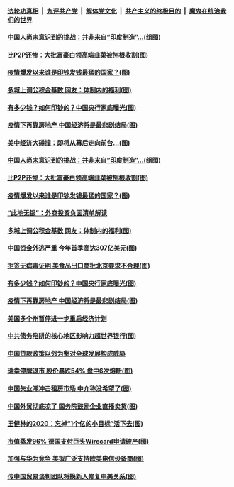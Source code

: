 

####  [法轮功真相](../../../../basic/blob/master/README.md?t=06291102) &nbsp;|&nbsp; [九评共产党](../../../../9ping.md/blob/master/README.md?t=06291102) &nbsp;|&nbsp; [解体党文化](../../../../jtdwh.md/blob/master/README.md?t=06291102)  &nbsp;|&nbsp; [共产主义的终极目的](../../../../gczydzjmd.md/blob/master/README.md?t=06291102) &nbsp;|&nbsp; [魔鬼在统治我们的世界](../../../../mgztzwmdsj.md/blob/master/README.md?t=06291102) 

#### [中国人尚未意识到的挑战：并非来自“印度制造”…(组图)](../pages/p5/938013.md?t=06291102) 

#### [比P2P还惨：大批富豪白领高端韭菜被刨根收割(图)](../pages/p5/938055.md?t=06291102) 

#### [疫情爆发以来谁是印钞发钱最猛的国家？(图)](../pages/p5/938038.md?t=06291102) 

#### [多城上调公积金基数 网友：体制内的福利(图)](../pages/p5/937999.md?t=06291102) 

#### [有多少钱？如何印钞的？中国央行家底曝光(图)](../pages/p5/937885.md?t=06291102) 

#### [疫情下再靠房地产 中国经济将是最悲剧结局(图)](../pages/p5/937893.md?t=06291102) 

#### [美中经济大碰撞：即将从幕后走向前台…(图)](../pages/p5/938024.md?t=06291102) 

#### [中国人尚未意识到的挑战：并非来自“印度制造”…(组图)](../pages/p5/938013.md?t=06291102) 

#### [比P2P还惨：大批富豪白领高端韭菜被刨根收割(图)](../pages/p5/938055.md?t=06291102) 

#### [疫情爆发以来谁是印钞发钱最猛的国家？(图)](../pages/p5/938038.md?t=06291102) 

#### [“此地无银”：外商投资负面清单解读](../pages/p5/938011.md?t=06291102) 

#### [多城上调公积金基数 网友：体制内的福利(图)](../pages/p5/937999.md?t=06291102) 

#### [中国资金外逃严重 今年首季高达307亿美元(图)](../pages/p5/937945.md?t=06291102) 

#### [拒签无病毒证明 美食品出口商批北京要求不合理(图)](../pages/p5/937941.md?t=06291102) 

#### [有多少钱？如何印钞的？中国央行家底曝光(图)](../pages/p5/937885.md?t=06291102) 

#### [疫情下再靠房地产 中国经济将是最悲剧结局(图)](../pages/p5/937893.md?t=06291102) 

#### [美国多个州暂停进一步重启经济计划](../pages/p5/937884.md?t=06291102) 

#### [中共债务陷阱的核心地区影响力超世界银行(图)](../pages/p5/937882.md?t=06291102) 

#### [中国贷款政策以邻为壑对全球发展构成威胁](../pages/p5/937877.md?t=06291102) 

#### [瑞幸停牌退市 股价暴跌54% 盘中6次熔断(图)](../pages/p5/937854.md?t=06291102) 

#### [中国失业潮冲击租房市场 中介称没希望了(图)](../pages/p5/937808.md?t=06291102) 

#### [中国外贸彻底凉了 国务院鼓励企业直播卖货(图)](../pages/p5/937813.md?t=06291102) 

#### [王健林的2020：忘掉“1个亿的小目标”活下去(图)](../pages/p5/937834.md?t=06291102) 

#### [市值蒸发96% 德国支付巨头Wirecard申请破产(图)](../pages/p5/937805.md?t=06291102) 

#### [加强与华为竞争 美拟广泛支持欧美电信设备商(图)](../pages/p5/937802.md?t=06291102) 

#### [传中国贸易谈判团队将换新人修复中美关系(图)](../pages/p5/937793.md?t=06291102) 

